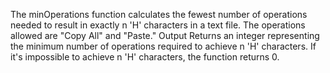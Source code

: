 The minOperations function calculates the fewest number of operations needed to result in exactly n 'H' characters in a text file. The operations allowed are "Copy All" and "Paste."
Output
Returns an integer representing the minimum number of operations required to achieve n 'H' characters.
If it's impossible to achieve n 'H' characters, the function returns 0.